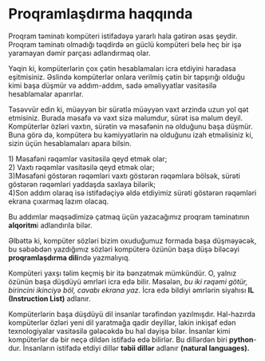 # Proqramlaşdırma haqqında

Proqram təminatı kompüteri istifadəyə yararlı hala gətirən əsas şeydir. Proqram təminatı olmadığı təqdirdə ən güclü kompüteri belə heç bir işə yaramayan dəmir parçası adlandırmaq olar.

Yəqin ki, kompüterlərin çox çətin hesablamaları icra etdiyini haradasa eşitmisiniz. Əslində kompüterlər onlara verilmiş çətin bir tapşırığı olduğu kimi başa düşmür və addım-addım, sadə əməliyyatlar vasitəsilə hesablamalar aparırlar.

Təsəvvür edin ki, müəyyən bir sürətlə müəyyən vaxt ərzində uzun yol qət etmisiniz. Burada məsafə və vaxt sizə məlumdur, sürət isə məlum deyil. Kompüterlər özləri vaxtın, sürətin və məsafənin nə olduğunu başa düşmür. Buna görə də, kompüterə bu kəmiyyətlərin nə olduğunu izah etməlisiniz ki, sizin üçün hesablamaları apara bilsin.

1\) Məsafəni rəqəmlər vasitəsilə qeyd etmək olar;\
2\) Vaxtı rəqəmlər vasitəsilə qeyd etmək olar;\
3\)Məsafəni göstərən rəqəmləri vaxtı göstərən rəqəmlərə bölsək, sürəti göstərən rəqəmləri yaddaşda saxlaya bilərik;\
4\)Son addım olaraq isə istifadəçiyə əldə etdiyimiz sürəti göstərən rəqəmləri ekrana çıxarmaq lazım olacaq.

Bu addımlar məqsədimizə çatmaq üçün yazacağımız proqram təminatının **alqoritm**i adlandırıla bilər.

Əlbəttə ki, kompüter sözləri bizim oxuduğumuz formada başa düşməyəcək, bu səbəbdən yazdığımız sözləri kompüterə özünün başa düşə biləcəyi **proqramlaşdırma dili**ndə yazmalıyıq.

Kompüteri yaxşı təlim keçmiş bir itə bənzətmək mümkündür. O, yalnız özünün başa düşdüyü əmrləri icra edə bilir. Məsələn, _bu iki rəqəmi götür, birincini ikinciyə böl, cavabı ekrana yaz._ İcra edə bildiyi əmrlərin siyahısı **IL (Instruction List)** adlanır.

Kompüterlərin başa düşdüyü dil insanlar tərəfindən yazılmışdır. Hal-hazırda kompüterlər özləri yeni dil yaratmağa qadir deyillər, lakin inkişaf edən texnologiyalar vasitəsilə gələcəkdə bu hal dəyişə bilər. İnsanlar kimi kompüterlər də bir neçə dildən istifadə edə bilirlər. Bu dillərdən biri **python**-dur. İnsanların istifadə etdiyi dillər **təbii dillər** adlanır **(natural languages).**
